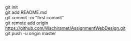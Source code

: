 git init<br>
git add README.md<br>
git commit -m "first commit"<br>
git remote add origin https://github.com/Wachiramet/AssignmentWebDesign.git<br>
git push -u origin master
